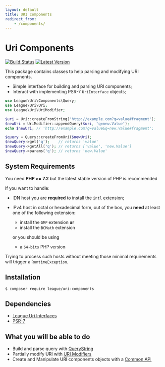 ```yaml
---
layout: default
title: URI components
redirect_from:
    - /components/
---
```


Uri Components
=======

[![Build Status](https://img.shields.io/travis/thephpleague/uri/master.svg?style=flat-square)](https://travis-ci.org/thephpleague/uri-components)
[![Latest Version](https://img.shields.io/github/release/thephpleague/uri-components.svg?style=flat-square)](https://github.com/thephpleague/uri-components/releases)

This package contains classes to help parsing and modifying URI components.

- Simple interface for building and parsing URI components;
- Interact with implementing PSR-7 `UriInterface` objects;

~~~php
use League\Uri\Components\Query;
use League\Uri\Uri;
use League\Uri\UriModifier;

$uri = Uri::createFromString('http://example.com?q=value#fragment');
$newUri = UriModifier::appendQuery($uri, 'q=new.Value');
echo $newUri; // 'http://example.com?q=value&q=new.Value#fragment';

$query = Query::createFromUri($newUri);
$newQuery->get('q');    // returns 'value'
$newQuery->getAll('q'); // returns ['value', 'new.Value']
$newQuery->params('q'); // returns 'new.Value'
~~~

System Requirements
-------

You need **PHP >= 7.2** but the latest stable version of PHP is recommended

If you want to handle:

- IDN host you are **required** to install the `intl` extension;
- IPv4 host in octal or hexadecimal form, out of the box, you **need** at least one of the following extension:

    - install the `GMP` extension **or**
    - install the `BCMath` extension
    
   or you should be using
   
    - a `64-bits` PHP version

Trying to process such hosts without meeting those minimal requirements will trigger a `RuntimeException`.

Installation
--------

~~~
$ composer require league/uri-components
~~~

Dependencies
-------

- [League Uri Interfaces](https://github.com/thephpleague/uri-interfaces)
- [PSR-7](http://www.php-fig.org/psr/psr-7/)

What you will be able to do
--------

- Build and parse query with [QueryString](/components/2.0/querystring/)
- Partially modify URI with [URI Modifiers](/components/2.0/modifiers/)
- Create and Manipulate URI components objects with a [Common API](/components/2.0/api/)
